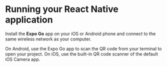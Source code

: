 # Running your React Native application

Install the **Expo Go** app on your iOS or Android phone and connect to the same wireless network as your computer. 

On Android, use the Expo Go app to scan the QR code from your terminal to open your project. On iOS, use the built-in QR code scanner of the default iOS Camera app.
